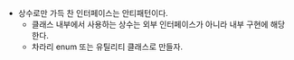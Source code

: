 * 상수로만 가득 찬 인터페이스는 안티패턴이다.
  * 클래스 내부에서 사용하는 상수는 외부 인터페이스가 아니라 내부 구현에 해당한다.
  * 차라리 enum 또는 유틸리티 클래스로 만들자.

